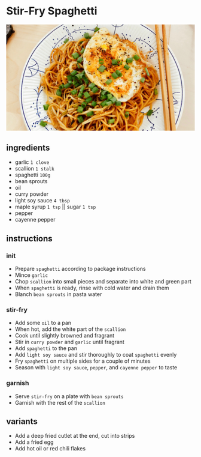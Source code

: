 # Stir-Fry Spaghetti

![Photo](./stir-fry-spaghetti.jpg)

## ingredients

- garlic `1 clove`
- scallion `1 stalk`
- spaghetti `100g`
- bean sprouts
- oil
- curry powder
- light soy sauce `4 tbsp`
- maple syrup `1 tsp` || sugar `1 tsp`
- pepper
- cayenne pepper

## instructions

### init

- Prepare `spaghetti` according to package instructions
- Mince `garlic`
- Chop `scallion` into small pieces and separate into white and green part
- When `spaghetti` is ready, rinse with cold water and drain them
- Blanch `bean sprouts` in pasta water

### stir-fry

- Add some `oil` to a pan
- When hot, add the white part of the `scallion`
- Cook until slightly browned and fragrant
- Stir in `curry powder` and `garlic` until fragrant
- Add `spaghetti` to the pan
- Add `light soy sauce` and stir thoroughly to coat `spaghetti` evenly
- Fry `spaghetti` on multiple sides for a couple of minutes
- Season with `light soy sauce`, `pepper`, and `cayenne pepper` to taste

### garnish

- Serve `stir-fry` on a plate with `bean sprouts`
- Garnish with the rest of the `scallion`

## variants

- Add a deep fried cutlet at the end, cut into strips
- Add a fried egg
- Add hot oil or red chili flakes
